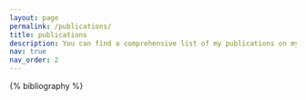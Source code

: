 ```yaml
---
layout: page
permalink: /publications/
title: publications
description: You can find a comprehensive list of my publications on my <a href="https://scholar.google.com/citations?user=LwrHomgAAAAJ&hl=zh-CN">Google Scholar</a>.
nav: true
nav_order: 2
---
```


<!-- _pages/publications.md -->
<div class="publications">

{% bibliography %}

</div>
